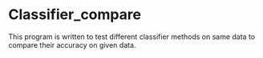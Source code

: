 # Classifier_compare
This program is written to test different classifier methods on same data to compare their accuracy on given data.
